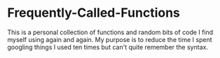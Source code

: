 # Frequently-Called-Functions

This is a personal collection of functions and random bits of code I find myself using again and again. My purpose is to reduce the time I spent googling things I used ten times but can't quite remember the syntax.
